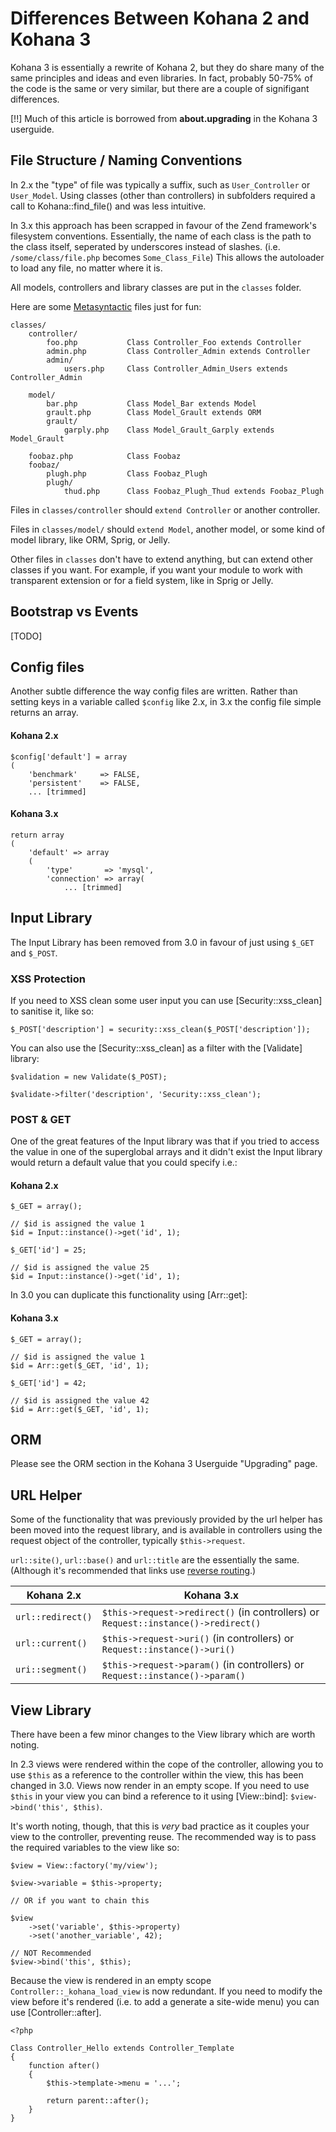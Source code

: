 # Differences Between Kohana 2 and Kohana 3

Kohana 3 is essentially a rewrite of Kohana 2, but they do share many of the same principles and ideas and even libraries.  In fact, probably 50-75% of the code is the same or very similar, but there are a couple of signifigant differences.

[!!] Much of this article is borrowed from **about.upgrading** in the Kohana 3 userguide.

## File Structure / Naming Conventions

In 2.x the "type" of file was typically a suffix, such as `User_Controller` or `User_Model`.  Using classes (other than controllers) in subfolders required a call to Kohana::find_file() and was less intuitive.

In 3.x this approach has been scrapped in favour of the Zend framework's filesystem conventions.  Essentially, the name of each class is the path to the class itself, seperated by underscores instead of slashes. (i.e. `/some/class/file.php` becomes `Some_Class_File`)  This allows the autoloader to load any file, no matter where it is.

All models, controllers and library classes are put in the `classes` folder.



Here are some [Metasyntactic](http://en.wikipedia.org/wiki/Metasyntactic_variable#Words_commonly_used_as_metasyntactic_variables) files just for fun:
~~~
classes/
    controller/
        foo.php           Class Controller_Foo extends Controller
        admin.php         Class Controller_Admin extends Controller
        admin/
            users.php     Class Controller_Admin_Users extends Controller_Admin

    model/
        bar.php           Class Model_Bar extends Model
        grault.php        Class Model_Grault extends ORM
        grault/
            garply.php    Class Model_Grault_Garply extends Model_Grault

    foobaz.php            Class Foobaz
    foobaz/
        plugh.php         Class Foobaz_Plugh
        plugh/           
            thud.php      Class Foobaz_Plugh_Thud extends Foobaz_Plugh
~~~

Files in `classes/controller` should `extend Controller` or another controller.

Files in `classes/model/` should `extend Model`, another model, or some kind of model library, like ORM, Sprig, or Jelly.

Other files in `classes` don't have to extend anything, but can extend other classes if you want.  For example, if you want your module to work with transparent extension or for a field system, like in Sprig or Jelly.

## Bootstrap vs Events

\[TODO]

## Config files

Another subtle difference the way config files are written.  Rather than setting keys in a variable called `$config` like 2.x, in 3.x the config file simple returns an array.

#### Kohana 2.x

~~~
$config['default'] = array
(
	'benchmark'     => FALSE,
	'persistent'    => FALSE,
	... [trimmed]
~~~

#### Kohana 3.x

~~~
return array
(
	'default' => array
	(
		'type'       => 'mysql',
		'connection' => array(
			... [trimmed]
~~~

## Input Library

The Input Library has been removed from 3.0 in favour of just using `$_GET` and `$_POST`. 

### XSS Protection

If you need to XSS clean some user input you can use [Security::xss_clean] to sanitise it, like so:

	$_POST['description'] = security::xss_clean($_POST['description']);

You can also use the [Security::xss_clean] as a filter with the [Validate] library:

	$validation = new Validate($_POST);
	
	$validate->filter('description', 'Security::xss_clean');

### POST & GET

One of the great features of the Input library was that if you tried to access the value in one of the superglobal arrays and it didn't exist the Input library would return a default value that you could specify i.e.:

#### Kohana 2.x
	$_GET = array();
	
	// $id is assigned the value 1
	$id = Input::instance()->get('id', 1);
	
	$_GET['id'] = 25;
	
	// $id is assigned the value 25
	$id = Input::instance()->get('id', 1);

In 3.0 you can duplicate this functionality using [Arr::get]:

#### Kohana 3.x
	$_GET = array();
	
	// $id is assigned the value 1
	$id = Arr::get($_GET, 'id', 1);
	
	$_GET['id'] = 42;
	
	// $id is assigned the value 42
	$id = Arr::get($_GET, 'id', 1);

## ORM

Please see the ORM section in the Kohana 3 Userguide "Upgrading" page.

## URL Helper

Some of the functionality that was previously provided by the url helper has been moved into the request library, and is available in controllers using the request object of the controller, typically `$this->request`.

`url::site()`, `url::base()` and `url::title` are the essentially the same.  (Although it's recommended that links use [reverse routing](kohana301.routing#reverse).)


  Kohana 2.x   |  Kohana 3.x
---------------|--------------
`url::redirect()` | `$this->request->redirect()` (in controllers) or `Request::instance()->redirect()`
`url::current()` | `$this->request->uri()` (in controllers) or `Request::instance()->uri()`
`uri::segment()` | `$this->request->param()` (in controllers) or `Request::instance()->param()`

## View Library

There have been a few minor changes to the View library which are worth noting.

In 2.3 views were rendered within the cope of the controller, allowing you to use `$this` as a reference to the controller within the view, this has been changed in 3.0. Views now render in an empty scope. If you need to use `$this` in your view you can bind a reference to it using [View::bind]: `$view->bind('this', $this)`.

It's worth noting, though, that this is *very* bad practice as it couples your view to the controller, preventing reuse.  The recommended way is to pass the required variables to the view like so:

	$view = View::factory('my/view');
	
	$view->variable = $this->property;
	
	// OR if you want to chain this
	
	$view
		->set('variable', $this->property)
		->set('another_variable', 42);
		
	// NOT Recommended
	$view->bind('this', $this);

Because the view is rendered in an empty scope `Controller::_kohana_load_view` is now redundant.  If you need to modify the view before it's rendered (i.e. to add a generate a site-wide menu) you can use [Controller::after].

	<?php
	
	Class Controller_Hello extends Controller_Template
	{
		function after()
		{
			$this->template->menu = '...';
			
			return parent::after();
		}
	}